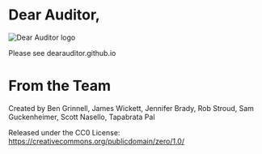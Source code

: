 # Dear Auditor,

![Dear Auditor logo](https://dearauditor.github.io/images/dear-auditor-logo.png)

Please see dearauditor.github.io

# From the Team
Created by Ben Grinnell, James Wickett, Jennifer Brady, Rob Stroud, Sam Guckenheimer, Scott Nasello, Tapabrata Pal

Released under the CC0 License: https://creativecommons.org/publicdomain/zero/1.0/
